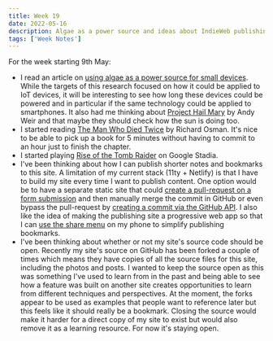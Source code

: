 ```yaml
---
title: Week 19
date: 2022-05-16
description: Algae as a power source and ideas about IndieWeb publishing.
tags: ['Week Notes']
---
```


For the week starting 9th May:

- I read an article on [using algae as a power source for small devices](https://www.cam.ac.uk/research/news/scientists-create-reliable-biological-photovoltaic-cell-using-algae). While the targets of this research focused on how it could be applied to IoT devices, it will be interesting to see how long these devices could be powered and in particular if the same technology could be applied to smartphones. It also had me thinking about [Project Hail Mary](/reading/9781529100617/) by Andy Weir and that maybe they should check how the sun is doing too.
- I started reading [The Man Who Died Twice](/reading/9780241425428/) by Richard Osman. It's nice to be able to pick up a book for 5 minutes without having to commit to an hour just to finish the chapter.
- I started playing [Rise of the Tomb Raider](https://stadia.google.com/game/rise-of-the-tomb-raider-20-year-celebration) on Google Stadia.
- I've been thinking about how I can publish shorter notes and bookmarks to this site. A limitation of my current stack (11ty + Netlify) is that I have to build my site every time I want to publish content. One option would be to have a separate static site that could [create a pull-request on a form submission](https://css-tricks.com/generate-a-pull-request-of-static-content-with-a-simple-html-form/) and then manually merge the commit in GitHub or even bypass the pull-request by [creating a commit via the GitHub API](https://docs.github.com/en/rest/repos/contents#create-or-update-file-contents). I also like the idea of making the publishing site a progressive web app so that I can [use the share menu](https://mxb.dev/blog/indieweb-link-sharing/#h-mobile-share-target) on my phone to simplify publishing bookmarks.
- I've been thinking about whether or not my site's source code should be open. Recently my site's source on GitHub has been forked a couple of times which means they have copies of all the source files for this site, including the photos and posts. I wanted to keep the source open as this was something I've used to learn from in the past and being able to see how a feature was built on another site creates opportunities to learn from different techniques and perspectives. At the moment, the forks appear to be used as examples that people want to reference later but this feels like it should really be a bookmark. Closing the source would make it harder for a direct copy of my site to exist but would also remove it as a learning resource. For now it's staying open.
